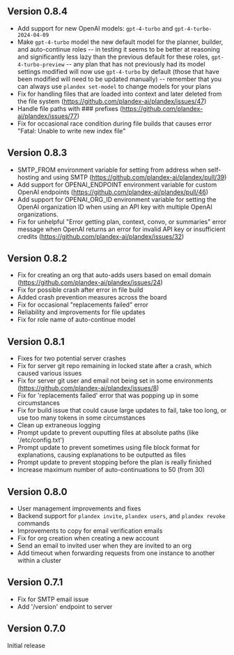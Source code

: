 ## Version 0.8.4
- Add support for new OpenAI models: `gpt-4-turbo` and `gpt-4-turbo-2024-04-09`
- Make `gpt-4-turbo` model the new default model for the planner, builder, and auto-continue roles -- in testing it seems to be better at reasoning and significantly less lazy than the previous default for these roles, `gpt-4-turbo-preview` -- any plan that has not previously had its model settings modified will now use `gpt-4-turbo` by default (those that have been modified will need to be updated manually) -- remember that you can always use `plandex set-model` to change models for your plans
- Fix for handling files that are loaded into context and later deleted from the file system (https://github.com/plandex-ai/plandex/issues/47)
- Handle file paths with ### prefixes (https://github.com/plandex-ai/plandex/issues/77)
- Fix for occasional race condition during file builds that causes error "Fatal: Unable to write new index file"

## Version 0.8.3
- SMTP_FROM environment variable for setting from address when self-hosting and using SMTP (https://github.com/plandex-ai/plandex/pull/39)
- Add support for OPENAI_ENDPOINT environment variable for custom OpenAI endpoints (https://github.com/plandex-ai/plandex/pull/46)
- Add support for OPENAI_ORG_ID environment variable for setting the OpenAI organization ID when using an API key with multiple OpenAI organizations.
- Fix for unhelpful "Error getting plan, context, convo, or summaries" error message when OpenAI returns an error for invalid API key or insufficient credits (https://github.com/plandex-ai/plandex/issues/32)

## Version 0.8.2
- Fix for creating an org that auto-adds users based on email domain (https://github.com/plandex-ai/plandex/issues/24)
- Fix for possible crash after error in file build
- Added crash prevention measures across the board
- Fix for occasional "replacements failed" error
- Reliability and improvements for file updates
- Fix for role name of auto-continue model

## Version 0.8.1
- Fixes for two potential server crashes
- Fix for server git repo remaining in locked state after a crash, which caused various issues
- Fix for server git user and email not being set in some environments (https://github.com/plandex-ai/plandex/issues/8)
- Fix for 'replacements failed' error that was popping up in some circumstances
- Fix for build issue that could cause large updates to fail, take too long, or use too many tokens in some circumstances
- Clean up extraneous logging
- Prompt update to prevent ouputting files at absolute paths (like '/etc/config.txt')
- Prompt update to prevent sometimes using file block format for explanations, causing explanations to be outputted as files
- Prompt update to prevent stopping before the plan is really finished 
- Increase maximum number of auto-continuations to 50 (from 30)

## Version 0.8.0
- User management improvements and fixes
- Backend support for `plandex invite`, `plandex users`, and `plandex revoke` commands
- Improvements to copy for email verification emails
- Fix for org creation when creating a new account
- Send an email to invited user when they are invited to an org
- Add timeout when forwarding requests from one instance to another within a cluster

## Version 0.7.1
- Fix for SMTP email issue
- Add '/version' endpoint to server

## Version 0.7.0
Initial release
